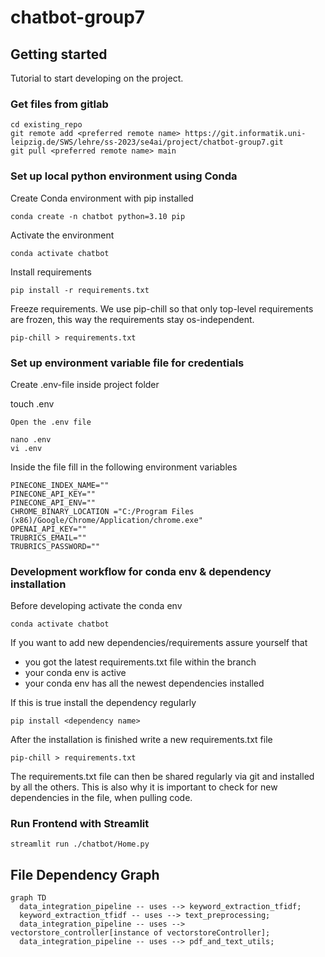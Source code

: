 # chatbot-group7

## Getting started
Tutorial to start developing on the project.

### Get files from gitlab

```
cd existing_repo
git remote add <preferred remote name> https://git.informatik.uni-leipzig.de/SWS/lehre/ss-2023/se4ai/project/chatbot-group7.git
git pull <preferred remote name> main
```

### Set up local python environment using Conda

Create Conda environment with pip installed
```
conda create -n chatbot python=3.10 pip
```

Activate the environment
```
conda activate chatbot
```

Install requirements
```
pip install -r requirements.txt
```

Freeze requirements. We use pip-chill so that only top-level requirements are frozen, this way the requirements stay os-independent.
```
pip-chill > requirements.txt
```


### Set up environment variable file for credentials

Create .env-file inside project folder

touch .env
```
Open the .env file

nano .env
vi .env
```

Inside the file fill in the following environment variables
```
PINECONE_INDEX_NAME=""
PINECONE_API_KEY=""
PINECONE_API_ENV=""
CHROME_BINARY_LOCATION ="C:/Program Files (x86)/Google/Chrome/Application/chrome.exe"
OPENAI_API_KEY=""
TRUBRICS_EMAIL=""
TRUBRICS_PASSWORD=""
```

### Development workflow for conda env & dependency installation

Before developing activate the conda env
```
conda activate chatbot
```

If you want to add new dependencies/requirements assure yourself that
* you got the latest requirements.txt file within the branch
* your conda env is active
* your conda env has all the newest dependencies installed

If this is true install the dependency regularly
```
pip install <dependency name>
```

After the installation is finished write a new requirements.txt file
```
pip-chill > requirements.txt
```

The requirements.txt file can then be shared regularly via git and installed by all the others. This is also why it is important to check for new dependencies in the file, when pulling code.


### Run Frontend with Streamlit
```
streamlit run ./chatbot/Home.py
```


## File Dependency Graph

```mermaid
graph TD
  data_integration_pipeline -- uses --> keyword_extraction_tfidf;
  keyword_extraction_tfidf -- uses --> text_preprocessing;
  data_integration_pipeline -- uses --> vectorstore_controller[instance of vectorstoreController];
  data_integration_pipeline -- uses --> pdf_and_text_utils;
```
